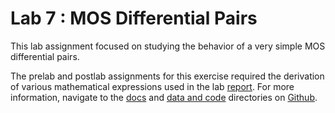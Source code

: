# Lab 7 : MOS Differential Pairs
This lab assignment focused on studying the behavior of a very simple MOS differential pairs. 

The prelab and postlab assignments for this exercise required the derivation of various mathematical expressions used in the lab 
[report](https://anushadatar.github.io/olin-circuits-sp19/Lab_7_MOS_Differential_Pairs/docs/reports/Lab7_MOS_Differential_Pairs.pdf). 
For more information, navigate to the [docs](https://github.com/anushadatar/olin-circuits-sp19/blob/master/Lab_7_MOS_Differential_Pairs/docs/)
and [data and code](https://github.com/anushadatar/olin-circuits-sp19/tree/master/Lab_7_MOS_Differential_Pairs/data_and_code) 
directories on [Github](https://github.com/anushadatar/olin-circuits-sp19).

